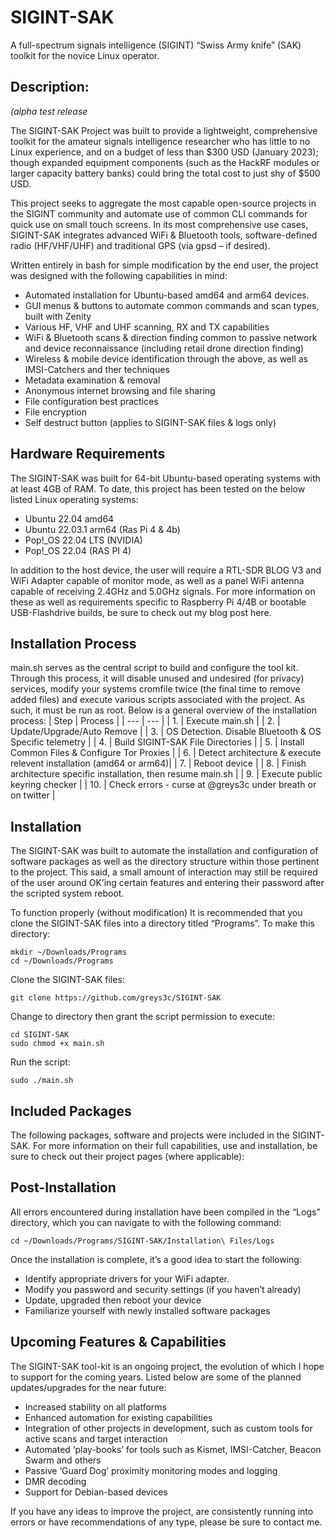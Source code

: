 # SIGINT-SAK
A full-spectrum signals intelligence (SIGINT) “Swiss Army knife” (SAK) toolkit for the novice Linux operator.

## Description:
*(alpha test release*

The SIGINT-SAK Project was built to provide a lightweight, comprehensive toolkit for the amateur signals intelligence researcher who has little to no Linux experience, and on a budget of less than $300 USD (January 2023); though expanded equipment components (such as the HackRF modules or larger capacity battery banks) could bring the total cost to just shy of $500 USD.

This project seeks to aggregate the most capable open-source projects in the SIGINT community and automate use of common CLI commands for quick use on small touch screens. In its most comprehensive use cases, SIGINT-SAK integrates advanced WiFi & Bluetooth tools, software-defined radio (HF/VHF/UHF) and traditional GPS (via gpsd – if desired). 

Written entirely in bash for simple modification by the end user, the project was designed with the following capabilities in mind: 
- Automated installation for Ubuntu-based amd64 and arm64 devices.
- GUI menus & buttons to automate common commands and scan types, built with Zenity
- Various HF, VHF and UHF scanning, RX and TX capabilities
- WiFi & Bluetooth scans & direction finding common to passive network and device reconnaissance (including retail drone direction finding)
- Wireless & mobile device identification through the above, as well as IMSI-Catchers and ther techniques
- Metadata examination & removal
- Anonymous internet browsing and file sharing
- File configuration best practices
- File encryption
- Self destruct button (applies to SIGINT-SAK files & logs only)

## Hardware Requirements
The SIGINT-SAK was built for 64-bit Ubuntu-based operating systems with at least 4GB of RAM. To date, this project has been tested on the below listed Linux operating systems: 
- Ubuntu 22.04 amd64
- Ubuntu 22.03.1 arm64 (Ras Pi 4 & 4b) 
- Pop!_OS 22.04 LTS (NVIDIA)
- Pop!_OS 22.04 (RAS PI 4)

In addition to the host device, the user will require a RTL-SDR BLOG V3 and WiFi Adapter capable of monitor mode, as well as a panel WiFi antenna capable of receiving 2.4GHz and 5.0GHz signals. For more information on these as well as requirements specific to Raspberry Pi 4/4B or bootable USB-Flashdrive builds, be sure to check out my blog post here. 

## Installation Process
main.sh serves as the central script to build and configure the tool kit. Through this process, it will disable unused and undesired (for privacy) services, modify your systems cromfile twice (the final time to remove added files) and execute various scripts associated with the project. As such, it must be run as root. Below is a general overview of the installation process:
| Step | Process |
| --- | --- |
| 1. | Execute main.sh |
| 2. | Update/Upgrade/Auto Remove |
| 3. | OS Detection. Disable Bluetooth & OS Specific telemetry |
| 4. | Build SIGINT-SAK File Directories | 
| 5. | Install Common Files & Configure Tor Proxies |
| 6. | Detect architecture & execute relevent installation (amd64 or arm64)| 
| 7. | Reboot device | 
| 8. | Finish architecture specific installation, then resume main.sh | 
| 9. | Execute public keyring checker | 
| 10. | Check errors - curse at @greys3c under breath or on twitter |


## Installation
The SIGINT-SAK was built to automate the installation and configuration of software packages as well as the directory structure within those pertinent to the project. This said, a small amount of interaction may still be required of the user around OK’ing certain features and entering their password after the scripted system reboot. 

To function properly (without modification) It is recommended that you clone the SIGINT-SAK files into a directory titled “Programs”. To make this directory:
```
mkdir ~/Downloads/Programs
cd ~/Downloads/Programs
```
Clone the SIGINT-SAK files:
```
git clone https://github.com/greys3c/SIGINT-SAK 
```
Change to directory then grant the script permission to execute:
```
cd SIGINT-SAK
sudo chmod +x main.sh
```
Run the script: 
```
sudo ./main.sh
```
## Included Packages
The following packages, software and projects were included in the SIGINT-SAK. For more information on their full capabilities, use and installation, be sure to check out their project pages (where applicable): 

## Post-Installation
All errors encountered during installation have been compiled in the “Logs” directory, which you can navigate to with the following command:
```
cd ~/Downloads/Programs/SIGINT-SAK/Installation\ Files/Logs
```
Once the installation is complete, it’s a good idea to start the following: 
- Identify appropriate drivers for your WiFi adapter.
- Modify you password and security settings (if you haven’t already)
- Update, upgraded then reboot your device
- Familiarize yourself with newly installed software packages

## Upcoming Features & Capabilities
The SIGINT-SAK tool-kit is an ongoing project, the evolution of which I hope to support for the coming years. Listed below are some of the planned updates/upgrades for the near future: 
- Increased stability on all platforms
- Enhanced automation for existing capabilities
- Integration of other projects in development, such as custom tools for active scans and target interaction
- Automated ‘play-books’ for tools such as Kismet, IMSI-Catcher, Beacon Swarm and others
- Passive ‘Guard Dog’ proximity monitoring modes and logging
- DMR decoding
- Support for Debian-based devices

If you have any ideas to improve the project, are consistently running into errors or have recommendations of any type, please be sure to contact me.
